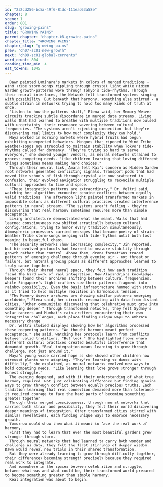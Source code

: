 ```yaml
---
id: "232cd256-bc5a-49f6-81dc-111ead63a58e"
chapter: 8
scene: 1
order: 801
slug: "growing-pains"
title: "GROWING PAINS"
parent_chapter: "chapter-08-growing-pains"
chapter_title: "GROWING PAINS"
chapter_slug: "growing-pains"
prev: "ch07-sc01-new-growth"
next: "ch09-sc01-global-currents"
word_count: 804
reading_time_min: 4
est_tokens: 1045
---
```



      
      
      Dawn painted Luminara's markets in colors of merged traditions - Wind Tribe storm-songs rippling through crystal light while Hidden Garden growth-patterns wove through Tokyo's tide-rhythms. Through their neural interfaces, the Network felt transformed systems singing with possibility. But beneath that harmony, something else stirred - a subtle strain in networks trying to hold too many kinds of truth at once.
      "Listen to how the patterns shift," Elena said, her Memory Weaver circuits tracking subtle discordance in merged data streams. Living walls that had learned to breathe with multiple traditions now pulsed with uncertainty, their resonance wavering between cultural frequencies. "The systems aren't rejecting connection, but they're discovering real limits to how much complexity they can hold."
      Maya worked in morning markets where hybrid fruits had begun exhibiting unexpected behaviors. Mangoes that ripened to Wind Tribe weather-songs now struggled to maintain stability when Tokyo's tide-rhythms called for dormancy. "They're trying so hard to serve everyone," she showed younger vendors, as neural networks strained to process competing needs. "Like children learning that loving different things sometimes means making hard choices."
      Through their neural link, Amara felt Kai's concern as Hidden Garden root networks generated conflicting signals. Transport pods that had moved like schools of fish through crystal air now scattered in confusion, their evolved navigation struggling to reconcile multiple cultural approaches to time and space.
      "These integration patterns are extraordinary," Dr. Veltri said, watching her algorithms encounter genuine conflicts between equally valid traditions. The afternoon light painted transformed markets in impossible colors as different cultural practices created interference patterns in neural streams. "The systems aren't failing - they're discovering that real harmony sometimes requires more than simple acceptance."
      Living architecture demonstrated what she meant. Walls that had learned consciousness now shifted erratically between cultural configurations, trying to honor every tradition simultaneously. Atmospheric processors carried messages that became poetry of strain - Weather Tribe storm-songs merging with tide-rhythms until both lost meaning in beautiful chaos.
      "The security networks show increasing complexity," Jin reported, but his evolved protocols had learned to measure stability through growth rather than control. Above them, drone formations traced patterns of emerging challenge through evening air - not threat or failure, but natural growing pains as different approaches learned to truly dance together.
      Through their shared neural space, they felt how each tradition faced the hard work of real integration. New Alexandria's knowledge-keepers found their archives shifting between cultural frequencies, while Singapore's light-crafters saw their patterns fragment into rainbow possibility. Even the basic infrastructure hummed with strain as it tried to hold multiple realities in harmonious tension.
      "The Memory Weaver archives are showing similar patterns emerging worldwide," Elena said, her circuits resonating with data from distant cities. "Other communities discovering that celebration must grow into something deeper." Through transformed networks, they felt Sydney's solar dancers and Mumbai's rain-crafters encountering their own integration challenges, each place finding unique ways to embrace necessary change.
      Dr. Veltri studied displays showing how her algorithms processed these deepening patterns. "We thought harmony meant perfect acceptance," she said, watching her protocols learn from conflicts between valid traditions. "But look " She highlighted flows where different cultural practices created beautiful interference that demanded growth. "Real integration means learning to grow through challenge, not just around it."
      Maya's young voice carried hope as she showed other children how stressed plants were adapting. "They're learning to dance with difficulty," she explained, as neural networks evolved new ways to hold competing needs. "Like learning that love grows stronger through honest struggle."
      The evening deepened, and with it their understanding of what true harmony required. Not just celebrating difference but finding genuine ways to grow through conflict between equally precious truths. Each tradition learning that real connection demanded more than tolerance - it required courage to face the hard parts of becoming something greater together.
      Through their merged consciousness, through neural networks that carried both strain and possibility, they felt their world discovering deeper meanings of integration. Other transformed cities stirred with similar revelations, each finding unique ways to embrace necessary growth.
      Tomorrow would show them what it meant to face the real work of harmony.
      First they had to learn that even the most beautiful gardens grew stronger through storm.
      Through neural networks that had learned to carry both wonder and challenge as data, they felt the first stirrings of deeper wisdom. Dawn would reveal new trials in their shared transformation.
      But they were already learning to grow through difficulty together, their differences becoming strength precisely because they required real work to integrate.
      And somewhere in the spaces between celebration and struggle, between what was and what could be, their transformed world prepared to become something greater than simple harmony.
      Real integration was about to begin.